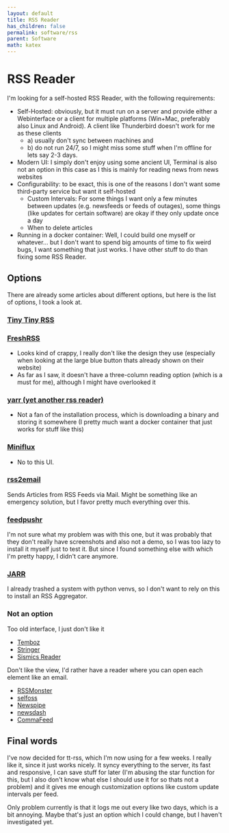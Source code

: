 ```yaml
---
layout: default
title: RSS Reader
has_children: false
permalink: software/rss
parent: Software
math: katex
---
```


# RSS Reader

I'm looking for a self-hosted RSS Reader, with the following requirements:

- Self-Hosted: obviously, but it must run on a server and provide either a Webinterface or a client for multiple platforms (Win+Mac, preferably also Linux and Android). A client like Thunderbird doesn't work for me as these clients
  - a) usually don't sync between machines and
  - b) do not run 24/7, so I might miss some stuff when I'm offline for lets say 2-3 days.
- Modern UI: I simply don't enjoy using some ancient UI, Terminal is also not an option in this case as I this is mainly for reading news from news websites
- Configurability: to be exact, this is one of the reasons I don't want some third-party service but want it self-hosted
  - Custom Intervals: For some things I want only a few minutes between updates (e.g. newsfeeds or feeds of outages), some things (like updates for certain software) are okay if they only update once a day
  - When to delete articles
- Running in a docker container: Well, I could build one myself or whatever... but I don't want to spend big amounts of time to fix weird bugs, I want something that just works. I have other stuff to do than fixing some RSS Reader.

## Options

There are already some articles about different options, but here is the list of options, I took a look at.

### [Tiny Tiny RSS](https://tt-rss.org/)

### [FreshRSS](https://github.com/FreshRSS/FreshRSS)

- Looks kind of crappy, I really don't like the design they use (especially when looking at the large blue button thats already shown on their website)
- As far as I saw, it doesn't have a three-column reading option (which is a must for me), although I might have overlooked it

### [yarr (yet another rss reader)](https://github.com/nkanaev/yarr)

- Not a fan of the installation process, which is downloading a binary and storing it somewhere (I pretty much want a docker container that just works for stuff like this)

### [Miniflux](https://miniflux.app/)

- No to this UI.

### [rss2email](https://github.com/rss2email/rss2email)

Sends Articles from RSS Feeds via Mail.
Might be something like an emergency solution, but I favor pretty much everything over this.

### [feedpushr](https://github.com/ncarlier/feedpushr)

I'm not sure what my problem was with this one, but it was probably that they don't really have screenshots and also not a demo, so I was too lazy to install it myself just to test it.
But since I found something else with which I'm pretty happy, I didn't care anymore.

### [JARR](https://www.jarr.info/)

I already trashed a system with python venvs, so I don't want to rely on this to install an RSS Aggregator.

### Not an option

Too old interface, I just don't like it

- [Temboz](https://github.com/fazalmajid/temboz)
- [Stringer](https://github.com/stringer-rss/stringer)
- [Sismics Reader](https://www.sismics.com/reader/#!/home)

Don't like the view, I'd rather have a reader where you can open each element like an email.

- [RSSMonster](https://github.com/pietheinstrengholt/rssmonster)
- [selfoss](https://selfoss.aditu.de/)
- [Newspipe](https://git.sr.ht/~cedric/newspipe)
- [newsdash](https://github.com/buzz/newsdash)
- [CommaFeed](https://www.commafeed.com/#/welcome)

## Final words

I've now decided for tt-rss, which I'm now using for a few weeks.
I really like it, since it just works nicely.
It syncy everything to the server, its fast and responsive, I can save stuff for later (I'm abusing the star function for this, but I also don't know what else I should use it for so thats not a problem) and it gives me enough customization options like custom update intervals per feed.

Only problem currently is that it logs me out every like two days, which is a bit annoying.
Maybe that's just an option which I could change, but I haven't investigated yet.
